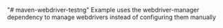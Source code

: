 "# maven-webdriver-testng" 
Example uses the webdriver-manager dependency to manage webdrivers instead of configuring them manually

